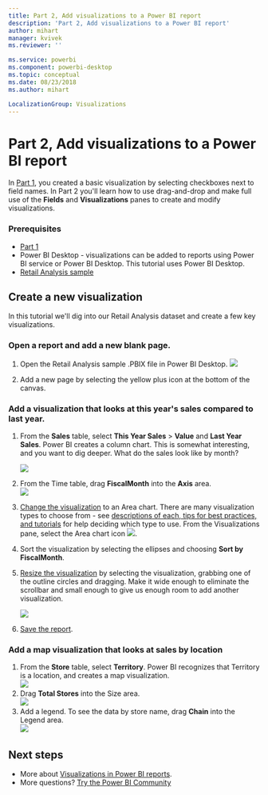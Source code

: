 ```yaml
---
title: Part 2, Add visualizations to a Power BI report
description: 'Part 2, Add visualizations to a Power BI report'
author: mihart
manager: kvivek
ms.reviewer: ''

ms.service: powerbi
ms.component: powerbi-desktop
ms.topic: conceptual
ms.date: 08/23/2018
ms.author: mihart

LocalizationGroup: Visualizations
---
```

# Part 2, Add visualizations to a Power BI report
In [Part 1](power-bi-report-add-visualizations-ii.md), you created a basic visualization by selecting checkboxes next to field names.  In Part 2 you'll learn how to use drag-and-drop and make full use of the **Fields** and **Visualizations** panes to create and modify visualizations.

### Prerequisites
- [Part 1](power-bi-report-add-visualizations-ii.md)
- Power BI Desktop - visualizations can be added to reports using Power BI service or Power BI Desktop. This tutorial uses Power BI Desktop. 
- [Retail Analysis sample](http://download.microsoft.com/download/9/6/D/96DDC2FF-2568-491D-AAFA-AFDD6F763AE3/Retail%20Analysis%20Sample%20PBIX.pbix)

## Create a new visualization
In this tutorial we'll dig into our Retail Analysis dataset and create a few key visualizations.

### Open a report and add a new blank page.
1. Open the Retail Analysis sample .PBIX file in Power BI Desktop. 
   ![](media/power-bi-report-add-visualizations-ii/power-bi-open-desktop.png)   

2. Add a new page by selecting the yellow plus icon at the bottom of the canvas.

### Add a visualization that looks at this year's sales compared to last year.
1. From the **Sales** table, select **This Year Sales** > **Value** and **Last Year Sales**. Power BI creates a column chart.  This is somewhat interesting, and you want to dig deeper. What do the sales look like by month?  
   
   ![](media/power-bi-report-add-visualizations-ii/power-bi-barchart.png)
2. From the Time table, drag **FiscalMonth** into the **Axis** area.  
   ![](media/power-bi-report-add-visualizations-ii/power-bi-month.png)
3. [Change the visualization](power-bi-report-change-visualization-type.md) to an Area chart.  There are many visualization types to choose from - see [descriptions of each, tips for best practices, and tutorials](power-bi-visualization-types-for-reports-and-q-and-a.md) for help deciding which type to use. From the Visualizations pane, select the Area chart icon ![](media/power-bi-report-add-visualizations-ii/power-bi-areachart.png).
4. Sort the visualization by selecting the ellipses and choosing **Sort by FiscalMonth**.
5. [Resize the visualization](power-bi-visualization-move-and-resize.md) by selecting the visualization, grabbing one of the outline circles and dragging. Make it wide enough to eliminate the scrollbar and small enough to give us enough room to add another visualization.
   
   ![](media/power-bi-report-add-visualizations-ii/pbi_part2_7b.png)
6. [Save the report](../service-report-save.md).

### Add a map visualization that looks at sales by location
1. From the **Store** table, select **Territory**. Power BI recognizes that Territory is a location, and creates a map visualization.  
   ![](media/power-bi-report-add-visualizations-ii/power-bi-map.png)
2. Drag **Total Stores** into the Size area.  
   ![](media/power-bi-report-add-visualizations-ii/power-bi-map2.png)
3. Add a legend.  To see the data by store name, drag **Chain** into the Legend area.  
   ![](media/power-bi-report-add-visualizations-ii/power-bi-legend.png)

## Next steps
* More about [Visualizations in Power BI reports](power-bi-report-visualizations.md).  
* More questions? [Try the Power BI Community](http://community.powerbi.com/)

